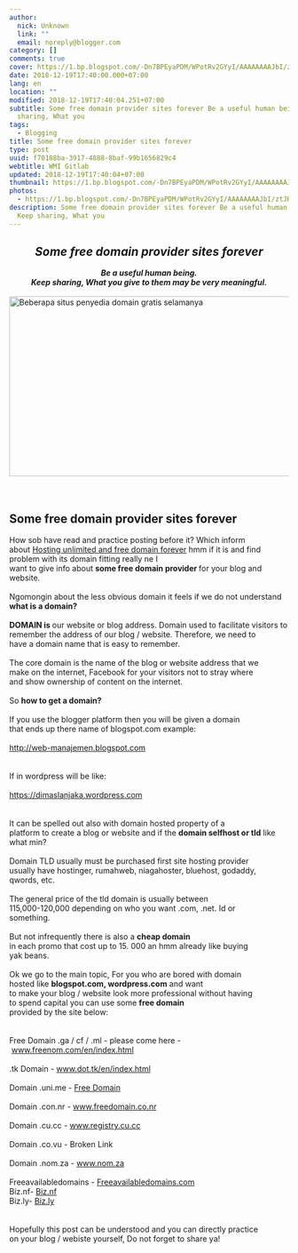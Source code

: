 ```yaml
---
author:
  nick: Unknown
  link: ""
  email: noreply@blogger.com
category: []
comments: true
cover: https://1.bp.blogspot.com/-Dn7BPEyaPDM/WPotRv2GYyI/AAAAAAAAJbI/ztJKW1raNcsOihMl4GM__tAwlYYlxbwfACLcB/s640/Beberapa%2Bsitus%2Bpenyedia%2Bdomain%2Bgratis%2Bselamanya.jpg
date: 2018-12-19T17:40:00.000+07:00
lang: en
location: ""
modified: 2018-12-19T17:40:04.251+07:00
subtitle: Some free domain provider sites forever Be a useful human being. Keep
  sharing, What you
tags:
  - Blogging
title: Some free domain provider sites forever
type: post
uuid: f70188ba-3917-4888-8baf-99b1656829c4
webtitle: WMI Gitlab
updated: 2018-12-19T17:40:04+07:00
thumbnail: https://1.bp.blogspot.com/-Dn7BPEyaPDM/WPotRv2GYyI/AAAAAAAAJbI/ztJKW1raNcsOihMl4GM__tAwlYYlxbwfACLcB/s640/Beberapa%2Bsitus%2Bpenyedia%2Bdomain%2Bgratis%2Bselamanya.jpg
photos:
  - https://1.bp.blogspot.com/-Dn7BPEyaPDM/WPotRv2GYyI/AAAAAAAAJbI/ztJKW1raNcsOihMl4GM__tAwlYYlxbwfACLcB/s640/Beberapa%2Bsitus%2Bpenyedia%2Bdomain%2Bgratis%2Bselamanya.jpg
description: Some free domain provider sites forever Be a useful human being.
  Keep sharing, What you
---
```


<div><center>        <h2>            <strong><em>Some free domain provider sites forever</em></strong><br>        </h2></center><center>        <strong><em>Be a useful human being.</em></strong><strong><em><br>                Keep sharing, What you give to them may be very meaningful.</em></strong><br>    </center></div><a href="https://1.bp.blogspot.com/-Dn7BPEyaPDM/WPotRv2GYyI/AAAAAAAAJbI/ztJKW1raNcsOihMl4GM__tAwlYYlxbwfACLcB/s1600/Beberapa%2Bsitus%2Bpenyedia%2Bdomain%2Bgratis%2Bselamanya.jpg" rel="noopener noreferer nofollow"><br>                <img alt="Beberapa situs penyedia domain gratis selamanya " border="0" height="324" src="https://1.bp.blogspot.com/-Dn7BPEyaPDM/WPotRv2GYyI/AAAAAAAAJbI/ztJKW1raNcsOihMl4GM__tAwlYYlxbwfACLcB/s640/Beberapa%2Bsitus%2Bpenyedia%2Bdomain%2Bgratis%2Bselamanya.jpg" title="Some free domain provider sites forever" width="640"><br>            </a><br>        <br><h2>            Some free domain provider sites forever<br>        </h2>How sob have read and practice posting before it? Which inform<br>            about&nbsp;<a href="http://www.webmanajemen.com/p/search.html?q=unlimited+hosting" rel="noopener noreferer nofollow">Hosting unlimited and free domain forever</a>&nbsp;hmm if it is and find problem with its domain fitting really ne I<br>            want to give info about <strong>some free domain provider&nbsp;</strong>for your blog and website.<br>        <br>Ngomongin about the less obvious domain it feels if we do not&nbsp;understand <strong>what is a domain?</strong><br>        <br><strong>DOMAIN is&nbsp;</strong>our website or blog address. Domain used to facilitate visitors to<br>            remember the address of our blog / website. Therefore, we need to<br>            have a domain name that is easy to remember.<br>        <br>The core domain is the name of the blog or website address that we<br>            make on the internet, Facebook for your visitors not to stray where<br>            and show ownership of content on the internet.<br>        <br>So <strong>how to get a domain?</strong><br>        <br>If you use the blogger platform then you will be given a domain<br>            that ends up there name of blogspot.com example:<br>            <a href="http://www.webmanajemen.com/" rel="noopener noreferer nofollow"><br>                http://web-manajemen.blogspot.com<br>            </a><br>        <br>If in wordpress will be like:<br>            <a href="https://dimaslanjaka.wordpress.com/" rel="noopener noreferer nofollow"><br>                https://dimaslanjaka.wordpress.com<br>            </a><br>        <br>It can be spelled out also with domain hosted property of a<br>platform to create a blog or website and if the            <strong>domain selfhost or tld</strong> like what min?<br>        <br>Domain TLD usually must be purchased first site hosting provider<br>            usually have hostinger, rumahweb, niagahoster, bluehost, godaddy,<br>            qwords, etc.<br>        <br>The general price of the tld domain is usually between<br>            115,000-120,000 depending on who you want .com, .net. Id or<br>            something.<br>        <br>But not infrequently there is also a <strong>cheap domain</strong><br>            in each promo that cost up to 15. 000 an hmm already like buying<br>            yak beans.<br>        <br>Ok we go to the main topic, For you who are bored with domain<br>            hosted like <strong>blogspot.com, wordpress.com</strong> and want<br>            to make your blog / website look more professional without having<br>            to spend capital you can use some <strong>free domain</strong><br>            provided by the site below:<br>        <br><br>Free Domain .ga / cf / .ml - please come here -&nbsp;<a href="https://translate.googleusercontent.com/translate_c?depth=1&amp;nv=1&amp;rurl=translate.google.com&amp;sl=id&amp;sp=nmt4&amp;tl=en&amp;u=http://www.freenom.com/en/index.html&amp;usg=ALkJrhhJcUYj1e2sj45nv6x_wB6Syn3w8Q" rel="noopener noreferer nofollow">www.freenom.com/en/index.html</a><br>        <br>.tk Domain -&nbsp;<a href="https://translate.googleusercontent.com/translate_c?depth=1&amp;nv=1&amp;rurl=translate.google.com&amp;sl=id&amp;sp=nmt4&amp;tl=en&amp;u=http://www.dot.tk/en/index.html&amp;usg=ALkJrhh9vNIWTeJTdRtUoqQHLcOrURSkFw" rel="noopener noreferer nofollow">www.dot.tk/en/index.html</a><br>        <br>Domain .uni.me -&nbsp;<a href="https://translate.googleusercontent.com/translate_c?depth=1&amp;nv=1&amp;rurl=translate.google.com&amp;sl=id&amp;sp=nmt4&amp;tl=en&amp;u=http://www.premiuminfo.org/top-10-free-domain-name-providers-site/&amp;usg=ALkJrhi7AZn0mW08Oa6I638XZKWIM5L56g" rel="noopener noreferer nofollow">Free Domain</a><br>        <br>Domain .con.nr -&nbsp;<a href="https://translate.googleusercontent.com/translate_c?depth=1&amp;nv=1&amp;rurl=translate.google.com&amp;sl=id&amp;sp=nmt4&amp;tl=en&amp;u=http://www.freedomain.co.nr/&amp;usg=ALkJrhgS6Vxh2aalcbLfnfaRwuzJ9Ryhow" rel="noopener noreferer nofollow">www.freedomain.co.nr</a><br>        <br>Domain .cu.cc -&nbsp;<a href="https://translate.googleusercontent.com/translate_c?depth=1&amp;nv=1&amp;rurl=translate.google.com&amp;sl=id&amp;sp=nmt4&amp;tl=en&amp;u=http://www.registry.cu.cc/&amp;usg=ALkJrhjNmPJmB4gCRk6cNCJMXQnNjbb54Q" rel="noopener noreferer nofollow">www.registry.cu.cc</a><br>        <br>Domain .co.vu - Broken Link<br>        <br>Domain .nom.za -&nbsp;<a href="https://translate.googleusercontent.com/translate_c?depth=1&amp;nv=1&amp;rurl=translate.google.com&amp;sl=id&amp;sp=nmt4&amp;tl=en&amp;u=http://www.nom.za/&amp;usg=ALkJrhjyicyuFKE3xZ9txYSdvnThl9YIgQ" rel="noopener noreferer nofollow">www.nom.za</a><br>        <br>Freeavailabledomains -&nbsp;<a href="https://translate.googleusercontent.com/translate_c?depth=1&amp;nv=1&amp;rurl=translate.google.com&amp;sl=id&amp;sp=nmt4&amp;tl=en&amp;u=http://freeavailabledomains.com/&amp;usg=ALkJrhhcno9PSDLXqzDC3ZmWRQ8_vsu71A" rel="noopener noreferer nofollow">Freeavailabledomains.com</a><br>Biz.nf-&nbsp;<a href="https://translate.googleusercontent.com/translate_c?depth=1&amp;nv=1&amp;rurl=translate.google.com&amp;sl=id&amp;sp=nmt4&amp;tl=en&amp;u=http://biz.nf/&amp;usg=ALkJrhhJSXfb5qd4wc4MfMgbmANdznqEyw" rel="noopener noreferer nofollow">Biz.nf</a><br>Biz.ly-&nbsp;<a href="https://translate.googleusercontent.com/translate_c?depth=1&amp;nv=1&amp;rurl=translate.google.com&amp;sl=id&amp;sp=nmt4&amp;tl=en&amp;u=http://biz.ly/&amp;usg=ALkJrhipccNYQKnCOORbyMrKADsLIii8zw" rel="noopener noreferer nofollow">Biz.ly<br>            </a><br>        <br>Hopefully this post can be understood and you can directly practice<br>            on your blog / webiste yourself, Do not forget to share ya!<script>document.querySelectorAll("pre,code");
  pretext.forEach(function (el) {
    el.classList.toggle("notranslate", true);
  });</script><script>document.querySelectorAll("pre,code");
  pretext.forEach(function (el) {
    el.classList.toggle("notranslate", true);
  });</script><script>document.querySelectorAll("pre,code");
  pretext.forEach(function (el) {
    el.classList.toggle("notranslate", true);
  });</script>